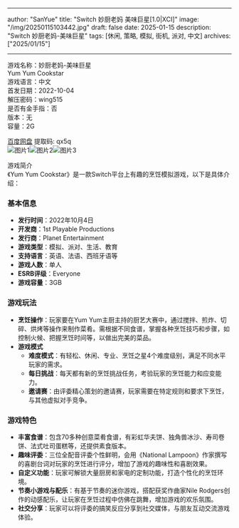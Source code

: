 
---
author: "SanYue"
title: "Switch 妙厨老妈 美味巨星[1.0|XCI]"
image: "/img/20250115103442.jpg"
draft: false
date: 2025-01-15
description: "Switch 妙厨老妈-美味巨星"
tags: [休闲, 策略, 模拟, 街机, 派对, 中文]
archives: ["2025/01/15"]

---

游戏名称：妙厨老妈-美味巨星   
Yum Yum Cookstar    
游戏语言：中文  
首发日期：2022-10-04  
解压密码：wing515  
是否有金手指：否  
版本：无   
容量：2G

[百度网盘](https://pan.baidu.com/s/1gFud30bG9rKJGI_xUK9nyA) 提取码: qx5q  
![图片1](/img/26155c.jpg)![图片2](/img/588bcc.jpg)![图片3](/img/e063cc.jpg)  

游戏简介  
《Yum Yum Cookstar》是一款Switch平台上有趣的烹饪模拟游戏，以下是具体介绍：

### 基本信息
- **发行时间**：2022年10月4日
- **开发商**：1st Playable Productions
- **发行商**：Planet Entertainment
- **游戏类型**：模拟、派对、生活、教育
- **支持语言**：英语、法语、西班牙语等
- **游戏人数**：单人
- **ESRB评级**：Everyone
- **游戏容量**：3GB

### 游戏玩法
- **烹饪操作**：玩家要在Yum Yum主厨主持的厨艺大赛中，通过搅拌、煎炸、切碎、烘烤等操作来制作菜肴。需根据不同食谱，掌握各种烹饪技巧和步骤，如控制火候、把握烹饪时间等，以做出完美的菜品。
- **游戏模式**
    - **难度模式**：有轻松、休闲、专业、烹饪之星4个难度级别，满足不同水平玩家的需求。
    - **每日挑战**：每天都有新的烹饪挑战任务，考验玩家的烹饪能力和应变能力。
    - **邀请赛**：由评委精心策划的邀请赛，玩家需要在特定规则和要求下烹饪，与其他虚拟对手竞争。

### 游戏特色
- **丰富食谱**：包含70多种创意菜肴食谱，有彩虹华夫饼、独角兽冰沙、寿司卷饼、法式吐司蛋糕等，还提供素食版本。
- **趣味评委**：三位全配音评委个性鲜明，会用《National Lampoon》作家撰写的喜剧台词对玩家的烹饪进行评分，增加了游戏的趣味性和喜剧效果。
- **自定义功能**：玩家可解锁大量厨房和家电的定制功能，打造个性化的烹饪环境。
- **节奏小游戏与配乐**：有基于节奏的迷你游戏，搭配获奖作曲家Nile Rodgers创作的动感配乐，让玩家在烹饪过程中仿佛在跳舞，增加游戏的欢乐氛围。
- **社交分享**：玩家可以将评委的搞笑反应分享到社交媒体，与朋友互动交流游戏体验。
